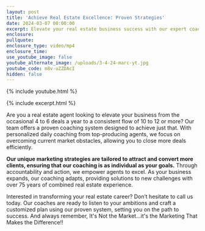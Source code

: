 ```yaml
---
layout: post
title: 'Achieve Real Estate Excellence: Proven Strategies'
date: 2024-03-07 00:00:00
excerpt: Elevate your real estate business success with our expert coaching.
enclosure:
pullquote:
enclosure_type: video/mp4
enclosure_time:
use_youtube_image: false
youtube_alternate_image: /uploads/3-4-24-marc-yt.jpg
youtube_code: m8v-uZZDAcI
hidden: false
---
```

{% include youtube.html %}

{% include excerpt.html %}

Are you a real estate agent looking to elevate your business from the occasional 4 to 6 deals a year to a consistent flow of 10 to 12 or more? Our team offers a proven coaching system designed to achieve just that. With personalized daily coaching from top-producing agents, we focus on overcoming current market obstacles, allowing you to close more deals efficiently.

**Our unique marketing strategies are tailored to attract and convert more clients, ensuring that our coaching is as individual as your goals.** Through accountability and action, we empower agents to excel. As your business expands, our coaching adapts, providing solutions to new challenges with over 75 years of combined real estate experience.

Interested in transforming your real estate career? Don’t hesitate to call us today. Our coaches are ready to listen to your ambitions and craft a customized plan using our proven system, setting you on the path to success. And always remember, It's Not the Market…it's the Marketing That Makes the Difference!!